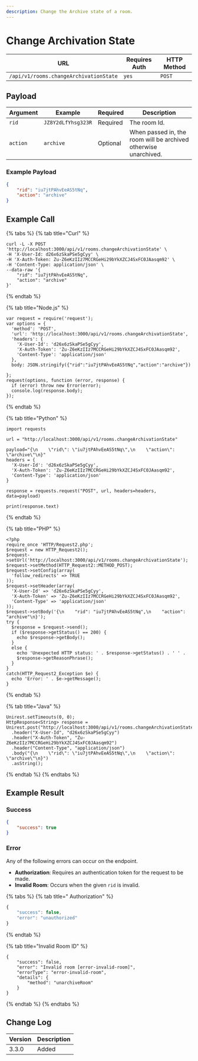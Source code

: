 ```yaml
---
description: Change the Archive state of a room.
---
```


# Change Archivation State

| URL                 | Requires Auth | HTTP Method |
| ------------------- | ------------- | ----------- |
| `/api/v1/rooms.changeArchivationState` | `yes`         | `POST`      |

## Payload

| Argument | Example            | Required | Description                                                     |
| -------- | ------------------ | -------- | --------------------------------------------------------------- |
| `rid`    | `JZ8Y2dLfYhsg323R` | Required | The room Id.                                                    |
| `action` | `archive`          | Optional | When passed in, the room will be archived otherwise unarchived. |

### Example Payload

```json
{
    "rid": "iu7jtPAhvEeAS5tNq",
    "action": "archive"
}
```

## Example Call

{% tabs %}
{% tab title="Curl" %}
```
curl -L -X POST 'http://localhost:3000/api/v1/rooms.changeArchivationState' \
-H 'X-User-Id: d26x6zSkaPSe5gCyy' \
-H 'X-Auth-Token: Zu-Z6eKzIIz7MCCRGeHi29bYkXZCJ4SxFC0JAasqm92' \
-H 'Content-Type: application/json' \
--data-raw '{
    "rid": "iu7jtPAhvEeAS5tNq",
    "action": "archive"
}'
```
{% endtab %}

{% tab title="Node.js" %}
```
var request = require('request');
var options = {
  'method': 'POST',
  'url': 'http://localhost:3000/api/v1/rooms.changeArchivationState',
  'headers': {
    'X-User-Id': 'd26x6zSkaPSe5gCyy',
    'X-Auth-Token': 'Zu-Z6eKzIIz7MCCRGeHi29bYkXZCJ4SxFC0JAasqm92',
    'Content-Type': 'application/json'
  },
  body: JSON.stringify({"rid":"iu7jtPAhvEeAS5tNq","action":"archive"})

};
request(options, function (error, response) {
  if (error) throw new Error(error);
  console.log(response.body);
});
```
{% endtab %}

{% tab title="Python" %}
```
import requests

url = "http://localhost:3000/api/v1/rooms.changeArchivationState"

payload="{\n    \"rid\": \"iu7jtPAhvEeAS5tNq\",\n    \"action\": \"archive\"\n}"
headers = {
  'X-User-Id': 'd26x6zSkaPSe5gCyy',
  'X-Auth-Token': 'Zu-Z6eKzIIz7MCCRGeHi29bYkXZCJ4SxFC0JAasqm92',
  'Content-Type': 'application/json'
}

response = requests.request("POST", url, headers=headers, data=payload)

print(response.text)
```
{% endtab %}

{% tab title="PHP" %}
```
<?php
require_once 'HTTP/Request2.php';
$request = new HTTP_Request2();
$request->setUrl('http://localhost:3000/api/v1/rooms.changeArchivationState');
$request->setMethod(HTTP_Request2::METHOD_POST);
$request->setConfig(array(
  'follow_redirects' => TRUE
));
$request->setHeader(array(
  'X-User-Id' => 'd26x6zSkaPSe5gCyy',
  'X-Auth-Token' => 'Zu-Z6eKzIIz7MCCRGeHi29bYkXZCJ4SxFC0JAasqm92',
  'Content-Type' => 'application/json'
));
$request->setBody('{\n    "rid": "iu7jtPAhvEeAS5tNq",\n    "action": "archive"\n}');
try {
  $response = $request->send();
  if ($response->getStatus() == 200) {
    echo $response->getBody();
  }
  else {
    echo 'Unexpected HTTP status: ' . $response->getStatus() . ' ' .
    $response->getReasonPhrase();
  }
}
catch(HTTP_Request2_Exception $e) {
  echo 'Error: ' . $e->getMessage();
}
```
{% endtab %}

{% tab title="Java" %}
```
Unirest.setTimeouts(0, 0);
HttpResponse<String> response = Unirest.post("http://localhost:3000/api/v1/rooms.changeArchivationState")
  .header("X-User-Id", "d26x6zSkaPSe5gCyy")
  .header("X-Auth-Token", "Zu-Z6eKzIIz7MCCRGeHi29bYkXZCJ4SxFC0JAasqm92")
  .header("Content-Type", "application/json")
  .body("{\n    \"rid\": \"iu7jtPAhvEeAS5tNq\",\n    \"action\": \"archive\"\n}")
  .asString();
```
{% endtab %}
{% endtabs %}

## Example Result

### Success

```json
{
    "success": true
}
```

### Error

Any of the following errors can occur on the endpoint.

* **Authorization**: Requires an authentication token for the request to be made.
* **Invalid Room**: Occurs when the given `rid` is invalid.

{% tabs %}
{% tab title=" Authorization" %}
```javascript
{
    "success": false,
    "error": "unauthorized"
}
```
{% endtab %}

{% tab title="Invalid Room ID" %}
```
{
    "success": false,
    "error": "Invalid room [error-invalid-room]",
    "errorType": "error-invalid-room",
    "details": {
        "method": "unarchiveRoom"
    }
}
```
{% endtab %}
{% endtabs %}

## Change Log

| Version | Description |
| ------- | ----------- |
| 3.3.0   | Added       |

